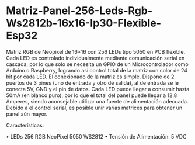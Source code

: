 # Matriz-Panel-256-Leds-Rgb-Ws2812b-16x16-Ip30-Flexible-Esp32

Matriz RGB de Neopixel de 16×16 con 256 LEDs tipo 5050 en PCB flexible. Cada LED es controlado individualmente mediante comunicación serial en cascada, por lo que solo se necesita un GPIO de un Microcontrolador como Arduino o Raspberry, logrando así control total de la matriz con color de 24 bit por cada LED. El conexionado de la matriz es simple. Dispone de 2 puertos de 3 pines (uno de entrada y otro de salida), al de entrada se le conecta 5V, GND y el pin de datos. Cada LED puede llegar a consumir hasta 50mA (en blanco puro), por lo que el total del panel puede llegar a 12.8 Amperes, siendo aconsejable utilizar una fuente de alimentación adecuada. Debido a el control serial, es posible unir varias matrices para obtener un panel aún mayor.

Características:

• LEDs 256 RGB NeoPixel 5050 WS2812
• Tensión de Alimentación: 5 VDC



